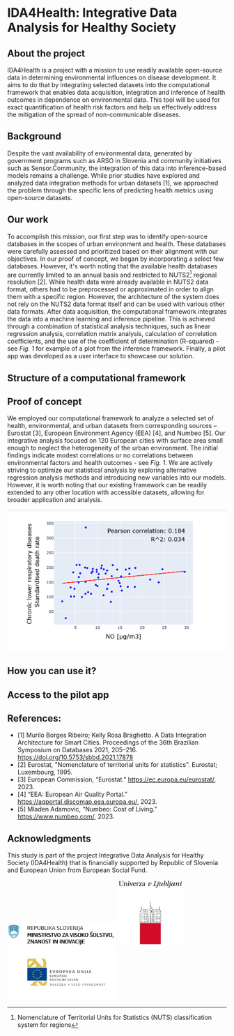 # IDA4Health: Integrative Data Analysis for Healthy Society

## About the project
IDA4Health is a project with a mission to use readily available open-source data in determining environmental influences on disease development. It aims to do that by integrating selected datasets into the computational framework that enables data acquisition, integration and inference of health outcomes in dependence on environmental data. This tool will be used for exact quantification of health risk factors and help us effectively address the mitigation of the spread of non-communicable diseases.

## Background
Despite the vast availability of environmental data, generated by government programs such as ARSO in Slovenia and community initiatives such as Sensor.Community, the integration of this data into inference-based models remains a challenge. While prior studies have explored and analyzed data integration methods for urban datasets [1], we approached the problem through the specific lens of predicting health metrics using open-source datasets.

## Our work
To accomplish this mission, our first step was to identify open-source databases in the scopes of urban environment and health. These databases were carefully assessed and prioritized based on their alignment with our objectives. In our proof of concept, we began by incorporating a select few databases. However, it's worth noting that the available health databases are currently limited to an annual basis and restricted to NUTS2[^1] regional resolution [2]. While health data were already available in NUTS2 data format, others had to be preprocessed or approximated in order to align them with a specific region. However, the architecture of the system does not rely on the NUTS2 data format itself and can be used with various other data formats. After data acquisition, the computational framework integrates the data into a machine learning and inference pipeline. This is achieved through a combination of statistical analysis techniques, such as linear regression analysis, correlation matrix analysis, calculation of correlation coefficients, and the use of the coefficient of determination (R-squared) - see *Fig. 1* for example of a plot from the inference framework. Finally, a pilot app was developed as a user interface to showcase our solution.

[^1]: Nomenclature of Territorial Units for Statistics (NUTS) classification system for regions

## Structure of a computational framework


## Proof of concept
We employed our computational framework to analyze a selected set of health, environmental, and urban datasets from corresponding sources – Eurostat [3], European Environment Agency (EEA) [4], and Numbeo [5]. Our integrative analysis focused on 120 European cities with surface area small enough to neglect the heterogeneity of the urban environment. The initial findings indicate modest correlations or no correlations between environmental factors and health outcomes - see *Fig. 1*. We are actively striving to optimize our statistical analysis by exploring alternative regression analysis methods and introducing new variables into our models. However, it is worth noting that our existing framework can be readily extended to any other location with accessible datasets, allowing for broader application and analysis.

<img src="Figure_correlations_2.png">

## How you can use it?

## Access to the pilot app

## References:
- [1] Murilo Borges Ribeiro; Kelly Rosa Braghetto. A Data Integration Architecture for Smart Cities. Proceedings of the 36th Brazilian Symposium on Databases 2021, 205–216. https://doi.org/10.5753/sbbd.2021.17878
- [2] Eurostat, "Nomenclature of territorial units for statistics". Eurostat; Luxembourg, 1995.
- [3] European Commission, “Eurostat.” https://ec.europa.eu/eurostat/, 2023.
- [4] “EEA: European Air Quality Portal.” https://aqportal.discomap.eea.europa.eu/, 2023.
- [5] Mladen Adamovic, “Numbeo: Cost of Living.” https://www.numbeo.com/, 2023.

## Acknowledgments

This study is part of the project Integrative Data Analysis for Healthy Society (IDA4Health) that is financially supported by Republic of Slovenia and European Union from European Social Fund. 

<img src="logos\MVSZI.png" width=250> <img src="logos\UNILJ.jpg" width=150> <img src="logos\ESS.jpg" width=250>


